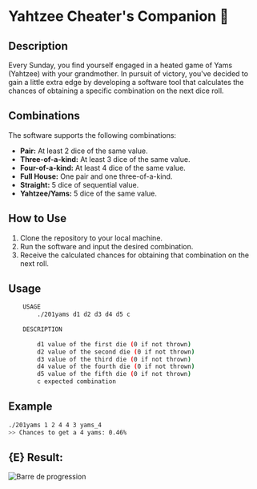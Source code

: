 # Yahtzee Cheater's Companion 🎲

## Description

Every Sunday, you find yourself engaged in a heated game of Yams (Yahtzee) with your grandmother. In pursuit of victory, you've decided to gain a little extra edge by developing a software tool that calculates the chances of obtaining a specific combination on the next dice roll.

## Combinations

The software supports the following combinations:

- **Pair:** At least 2 dice of the same value.
- **Three-of-a-kind:** At least 3 dice of the same value.
- **Four-of-a-kind:** At least 4 dice of the same value.
- **Full House:** One pair and one three-of-a-kind.
- **Straight:** 5 dice of sequential value.
- **Yahtzee/Yams:** 5 dice of the same value.


## How to Use

1. Clone the repository to your local machine.
2. Run the software and input the desired combination.
3. Receive the calculated chances for obtaining that combination on the next roll.

## Usage

```bash
    USAGE
        ./201yams d1 d2 d3 d4 d5 c
    
    DESCRIPTION
        
        d1 value of the first die (0 if not thrown)
        d2 value of the second die (0 if not thrown)
        d3 value of the third die (0 if not thrown)
        d4 value of the fourth die (0 if not thrown)
        d5 value of the fifth die (0 if not thrown)
        c expected combination
```

## Example

```bash
./201yams 1 2 4 4 3 yams_4
>> Chances to get a 4 yams: 0.46%
```

## {E} Result:

![Barre de progression](https://progress-bar.dev/75/?title=Complet&color=4CAF50)
